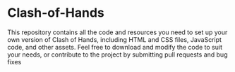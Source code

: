 # Clash-of-Hands
This repository contains all the code and resources you need to set up your own version of Clash of Hands, including HTML and CSS files, JavaScript code, and other assets. Feel free to download and modify the code to suit your needs, or contribute to the project by submitting pull requests and bug fixes

